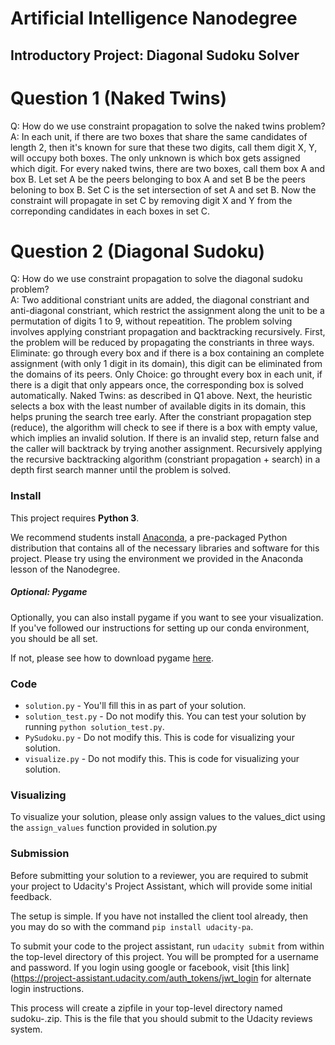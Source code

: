 # Artificial Intelligence Nanodegree
## Introductory Project: Diagonal Sudoku Solver

# Question 1 (Naked Twins)
Q: How do we use constraint propagation to solve the naked twins problem?  
A: In each unit, if there are two boxes that share the same candidates of length 2, then it's known for sure that these two digits, call them digit X, Y, will occupy both boxes. The only unknown is which box gets assigned which digit. For every naked twins, there are two boxes, call them box A and box B. Let set A be the peers belonging to box A and set B be the peers beloning to box B. Set C is the set intersection of set A and set B. Now the constraint will propagate in set C by removing digit X and Y from the correponding candidates in each boxes in set C.

# Question 2 (Diagonal Sudoku)
Q: How do we use constraint propagation to solve the diagonal sudoku problem?  
A: Two additional constriant units are added, the diagonal constriant and anti-diagonal constriant, which restrict the assignment along the unit to be a permutation of digits 1 to 9, without repeatition. The problem solving involves applying constriant propagation and backtracking recursively. First, the problem will be reduced by propagating the constriants in three ways. Eliminate: go through every box and if there is a box containing an complete assignment (with only 1 digit in its domain), this digit can be eliminated from the domains of its peers. Only Choice: go throught every box in each unit, if there is a digit that only appears once, the corresponding box is solved automatically. Naked Twins: as described in Q1 above. Next, the heuristic selects a box with the least number of available digits in its domain, this helps pruning the search tree early. After the constriant propagation step (reduce), the algorithm will check to see if there is a box with empty value, which implies an invalid solution. If there is an invalid step, return false and the caller will backtrack by trying another assignment. Recursively applying the recursive backtracking algorithm (constriant propagation + search) in a depth first search manner until the problem is solved.

### Install

This project requires **Python 3**.

We recommend students install [Anaconda](https://www.continuum.io/downloads), a pre-packaged Python distribution that contains all of the necessary libraries and software for this project. 
Please try using the environment we provided in the Anaconda lesson of the Nanodegree.

##### Optional: Pygame

Optionally, you can also install pygame if you want to see your visualization. If you've followed our instructions for setting up our conda environment, you should be all set.

If not, please see how to download pygame [here](http://www.pygame.org/download.shtml).

### Code

* `solution.py` - You'll fill this in as part of your solution.
* `solution_test.py` - Do not modify this. You can test your solution by running `python solution_test.py`.
* `PySudoku.py` - Do not modify this. This is code for visualizing your solution.
* `visualize.py` - Do not modify this. This is code for visualizing your solution.

### Visualizing

To visualize your solution, please only assign values to the values_dict using the ```assign_values``` function provided in solution.py

### Submission
Before submitting your solution to a reviewer, you are required to submit your project to Udacity's Project Assistant, which will provide some initial feedback.  

The setup is simple.  If you have not installed the client tool already, then you may do so with the command `pip install udacity-pa`.  

To submit your code to the project assistant, run `udacity submit` from within the top-level directory of this project.  You will be prompted for a username and password.  If you login using google or facebook, visit [this link](https://project-assistant.udacity.com/auth_tokens/jwt_login for alternate login instructions.

This process will create a zipfile in your top-level directory named sudoku-<id>.zip.  This is the file that you should submit to the Udacity reviews system.

